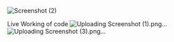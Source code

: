 ![Screenshot (2)](https://github.com/lovnish044/Chat/assets/61700516/1e68ec7d-9840-4e85-8029-3532e3082169)

Live Working of code
![Uploading Screenshot (1).png…]()
![Uploading Screenshot (3).png…]()

